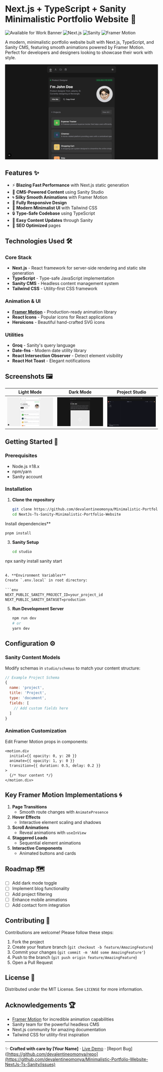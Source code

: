 # Next.js + TypeScript + Sanity Minimalistic Portfolio Website 🚀

![Available for Work Banner](https://img.shields.io/badge/Available-For%20Work-brightgreen)
![Next.js](https://img.shields.io/badge/Next.js-15.2.x-000000?logo=next.js)
![Sanity](https://img.shields.io/badge/Sanity-CMS-blue)
![Framer Motion](https://img.shields.io/badge/Animations-Framer%20Motion-purple)

A modern, minimalistic portfolio website built with Next.js, TypeScript, and Sanity CMS, featuring smooth animations powered by Framer Motion. Perfect for developers and designers looking to showcase their work with style.

![Project Screenshot](./public/screenshots/home.png)

## Features ✨

- ⚡ **Blazing Fast Performance** with Next.js static generation
- 🎨 **CMS-Powered Content** using Sanity Studio
- 🌀 **Silky Smooth Animations** with Framer Motion
- 📱 **Fully Responsive Design**
- 🌈 **Modern Minimalist UI** with Tailwind CSS
- 🔒 **Type-Safe Codebase** using TypeScript
- 📝 **Easy Content Updates** through Sanity
- 🎯 **SEO Optimized** pages

## Technologies Used 🛠️

### Core Stack

- **Next.js** - React framework for server-side rendering and static site generation
- **TypeScript** - Type-safe JavaScript implementation
- **Sanity CMS** - Headless content management system
- **Tailwind CSS** - Utility-first CSS framework

### Animation & UI

- [**Framer Motion**](https://www.framer.com/motion/) - Production-ready animation library
- **React Icons** - Popular icons for React applications
- **Heroicons** - Beautiful hand-crafted SVG icons

### Utilities

- **Groq** - Sanity's query language
- **Date-fns** - Modern date utility library
- **React Intersection Observer** - Detect element visibility
- **React Hot Toast** - Elegant notifications

## Screenshots 🖼️

| Light Mode                                    | Dark Mode                                   | Project Studio                             |
| --------------------------------------------- | ------------------------------------------- | ------------------------------------------ |
| ![Light Mode](./public/screenshots/light.png) | ![Dark Mode](./public/screenshots/dark.png) | ![Studio](./public/screenshots/studio.png) |

## Getting Started 🏁

### Prerequisites

- Node.js ≥18.x
- npm/yarn
- Sanity account

### Installation

1. **Clone the repository**

   ```bash
   git clone https://github.com/devalentineomonya/Minimalistic-Portfolio-Website-NextJs-Ts-Sanity.git
   cd NextJs-Ts-Sanity-Minimalistic-Portfolio-Website
   ```

Install dependencies**

   ```bash
   pnpm install

   ```

3. **Sanity Setup**

   ```bash
   cd studio
  npx sanity install
   sanity start
   ```

4. **Environment Variables**
   Create `.env.local` in root directory:

   ```env
   NEXT_PUBLIC_SANITY_PROJECT_ID=your_project_id
   NEXT_PUBLIC_SANITY_DATASET=production
   ```

5. **Run Development Server**
   ```bash
   npm run dev
   # or
   yarn dev
   ```

## Configuration ⚙️

### Sanity Content Models

Modify schemas in `studio/schemas` to match your content structure:

```javascript
// Example Project Schema
{
  name: 'project',
  title: 'Project',
  type: 'document',
  fields: [
    // Add custom fields here
  ]
}
```

### Animation Customization

Edit Framer Motion props in components:

```tsx
<motion.div
  initial={{ opacity: 0, y: 20 }}
  animate={{ opacity: 1, y: 0 }}
  transition={{ duration: 0.5, delay: 0.2 }}
>
  {/* Your content */}
</motion.div>
```

## Key Framer Motion Implementations 🌀

1. **Page Transitions**
   - Smooth route changes with `AnimatePresence`
2. **Hover Effects**
   - Interactive element scaling and shadows
3. **Scroll Animations**
   - Reveal animations with `useInView`
4. **Staggered Loads**
   - Sequential element animations
5. **Interactive Components**
   - Animated buttons and cards

## Roadmap 🗺️

- [ ] Add dark mode toggle
- [ ] Implement blog functionality
- [ ] Add project filtering
- [ ] Enhance mobile animations
- [ ] Add contact form integration

## Contributing 🤝

Contributions are welcome! Please follow these steps:

1. Fork the project
2. Create your feature branch (`git checkout -b feature/AmazingFeature`)
3. Commit your changes (`git commit -m 'Add some AmazingFeature'`)
4. Push to the branch (`git push origin feature/AmazingFeature`)
5. Open a Pull Request

## License 📄

Distributed under the MIT License. See `LICENSE` for more information.

## Acknowledgements 🏆

- [Framer Motion](https://www.framer.com/motion/) for incredible animation capabilities
- Sanity team for the powerful headless CMS
- Next.js community for amazing documentation
- Tailwind CSS for utility-first inspiration

---

✨ **Crafted with care by [Your Name]** · [Live Demo](https://v3.devalentine.me) · [Report Bug]([https://github.com/devalentineomonya/repo](https://github.com/devalentineomonya/Minimalistic-Portfolio-Website-NextJs-Ts-Sanity/issues)
